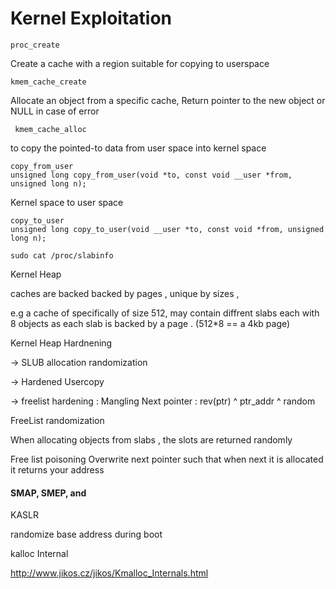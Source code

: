 # Kernel Exploitation



```
proc_create
```
Create a cache with a region suitable for copying to userspace
```
kmem_cache_create
```

Allocate an object from a specific  cache, Return pointer to the new object or NULL in case of error
```
 kmem_cache_alloc
```

to copy the pointed-to data from user space into kernel space 
```
copy_from_user
unsigned long copy_from_user(void *to, const void __user *from, unsigned long n);
```

Kernel space to user space
```
copy_to_user
unsigned long copy_to_user(void __user *to, const void *from, unsigned long n);
```

```
sudo cat /proc/slabinfo
```


Kernel Heap

caches are backed backed by pages , unique by sizes , 

e.g a cache of specifically of size 512, may contain diffrent slabs each with 8 objects as each slab is backed by a page . (512*8 == a 4kb page)


Kernel Heap Hardnening 

-> SLUB allocation randomization

-> Hardened Usercopy

-> freelist hardening : Mangling Next pointer : rev(ptr) ^ ptr_addr ^ random


FreeList randomization

When allocating objects from slabs , the slots are returned randomly

Free list poisoning
Overwrite next pointer such that when next it is allocated it returns your address

####  SMAP, SMEP, and 



KASLR 

randomize base address during boot




kalloc Internal

http://www.jikos.cz/jikos/Kmalloc_Internals.html

